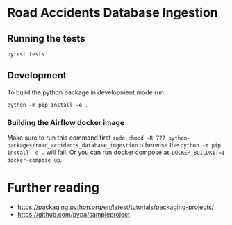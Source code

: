# Road Accidents Database Ingestion



## Running the tests

```
pytest tests
```

## Development

To build the python package in development mode run:
```
python -m pip install -e .
```

### Building the Airflow docker image

Make sure to run this command first `sudo chmod -R 777 python-packages/road_accidents_database_ingestion` otherwise the `python -m pip install -e .` will fail. Or you can run docker compose as `DOCKER_BUILDKIT=1 docker-compose up`.


# Further reading

- https://packaging.python.org/en/latest/tutorials/packaging-projects/
- https://github.com/pypa/sampleproject